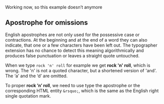 
Working now, so this example doesn’t anymore

## Apostrophe for omissions

English apostrophes are not only used for the possessive case or contractions. At the beginning and at the end of a word they can also indicate, that one or a few characters have been left out. The typographer extension has no chance to detect this meaning algorithmically and produces false punctuation or leaves a straight quote untouched.

When we type `rock 'n' roll` for example we get **rock 'n' roll**, which is wrong. The 'n' is not a quoted character, but a shortened version of 'and'. The ‘a’ and the ‘d’ are omitted.

To proper **rock ’n’ roll**, we need to use type the apostrophe or the corresponding HTML entity `&rsquo;`, which is the same as the English right single quotation mark.

[^ptapo]: This example is inspired by [Practical Typography](https://practicaltypography.com/apostrophes.html)
